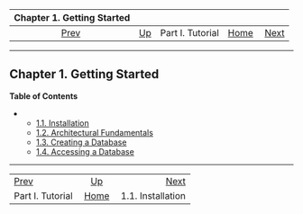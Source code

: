 <!--?xml version="1.0" encoding="UTF-8" standalone="no"?-->

|         Chapter 1. Getting Started        |                                        |                  |                                                       |                                                    |
| :---------------------------------------: | :------------------------------------- | :--------------: | ----------------------------------------------------: | -------------------------------------------------: |
| [Prev](tutorial.html "Part I. Tutorial")  | [Up](tutorial.html "Part I. Tutorial") | Part I. Tutorial | [Home](index.html "PostgreSQL 17devel Documentation") |  [Next](tutorial-install.html "1.1. Installation") |

***

## Chapter 1. Getting Started

**Table of Contents**

*   *   [1.1. Installation](tutorial-install.html)
    *   [1.2. Architectural Fundamentals](tutorial-arch.html)
    *   [1.3. Creating a Database](tutorial-createdb.html)
    *   [1.4. Accessing a Database](tutorial-accessdb.html)

***

|                                           |                                                       |                                                    |
| :---------------------------------------- | :---------------------------------------------------: | -------------------------------------------------: |
| [Prev](tutorial.html "Part I. Tutorial")  |         [Up](tutorial.html "Part I. Tutorial")        |  [Next](tutorial-install.html "1.1. Installation") |
| Part I. Tutorial                          | [Home](index.html "PostgreSQL 17devel Documentation") |                                  1.1. Installation |
